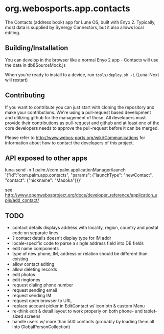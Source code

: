 org.webosports.app.contacts
===========================

The Contacts (address book) app for Lune OS, built with Enyo 2.
Typically, most data is supplied by Synergy Connectors, but it also allows local editing.

## Building/Installation

You can develop in the browser like a normal Enyo 2 app - Contacts
will use the data in db8SourceMock.js

When you're ready to install to a device, run `tools/deploy.sh -i`
(Luna-Next will restart)

## Contributing

If you want to contribute you can just start with cloning the repository and make your contributions. 
We're using a pull-request based development and utilizing github for the management of those. 
All developers must provide their contributions as pull-request and github and at least one of the core developers needs to approve the pull-request before it can be merged.

Please refer to http://www.webos-ports.org/wiki/Communications for information about how to contact the developers of this project.

## API exposed to other apps
luna-send -n 1 palm://com.palm.applicationManager/launch '{"id":"com.palm.app.contacts", "params": {"launchType": "newContact", "contact": {"nickname": "Madoka"}}}'

see http://www.openwebosproject.org/docs/developer_reference/application_apis/add_contact/

## TODO
* contact details displays address with locality, region, country and postal code on separate lines
* ? contact details doesn't display type for IM addr
* locale-specific code to parse a single address field into DB fields
* edit name components
* type of new phone, IM, address or relation should be different than existing
* allow contact editing
* allow deleting records
* edit photos
* edit ringtones
* request dialing phone number
* request sending email
* request sending IM
* request open browser to URL
* replace account picker in EditContact w/ icon btn & custom Menu
* re-think edit & detail layout to work properly on both phone- and tablet-sized screens
* handle users w/ more than 500 contacts (probably by loading them all into GlobalPersonCollection)

